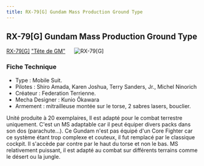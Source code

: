 ```yaml
---
title: RX-79[G] Gundam Mass Production Ground Type
---
```


RX-79[G] Gundam Mass Production Ground Type
-------------------------------------------


[RX-79[G]](javascript:change_image_m('images/stories/saga/08thmsteam/mechas/fede/rx-79g.png');) ["Tête de GM"](javascript:change_image_m('images/stories/saga/08thmsteam/mechas/fede/rx-79g-gm-head.png');)      ![RX-79[G]](/images/stories/saga/08thmsteam/mechas/fede/rx-79g.png)    


### Fiche Technique


* Type : Mobile Suit.
* Pilotes : Shiro Amada, Karen Joshua, Terry Sanders, Jr., Michel Ninorich
* Créateur : Federation Terrienne.
* Mecha Designer : Kunio Ôkawara
* Armement : mitrailleuse montée sur le torse, 2 sabres lasers, bouclier.


Unité produite à 20 exemplaires, ll est adapté pour le combat terrestre uniquement. C'est un MS adaptable car il peut équiper divers packs dans son dos (parachute...). Ce Gundam n'est pas équipé d'un Core Fighter car ce système étant trop complexe et couteux, il fut remplacé par le classique cockpit. Il s'accède par contre par le haut du torse et non le bas. MS relativement puissant, il est adapté au combat sur différents terrains comme le désert ou la jungle.

